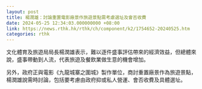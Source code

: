 ```yaml
---
layout: post
title: 楊潤雄：討論重置電影廠景作旅遊景點需考慮選址及會否收費
date: 2024-05-25 12:34:03.000000000 +08:00
link: https://news.rthk.hk/rthk/ch/component/k2/1754652-20240525.htm
categories: rthk
---
```


文化體育及旅遊局局長楊潤雄表示，難以逐件盛事評估帶來的經濟效益，但總體來說，盛事帶動到人流，代表旅遊及餐飲業做生意的機會增加。

另外，政府正與電影《九龍城寨之圍城》製作單位，商討重置廠景作為旅遊景點，楊潤雄說需時討論，包括要考慮由政府抑或私人營運、會否收費及具體選址。
